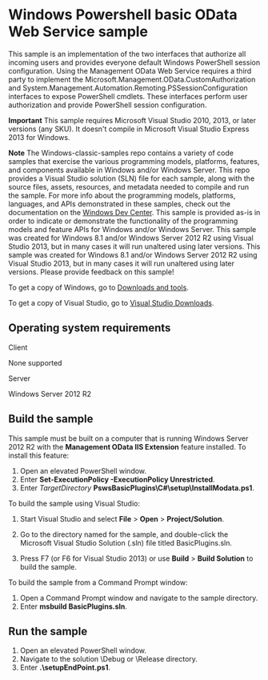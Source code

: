 Windows Powershell basic OData Web Service sample
=================================================

This sample is an implementation of the two interfaces that authorize all incoming users and provides everyone default Windows PowerShell session configuration. Using the Management OData Web Service requires a third party to implement the Microsoft.Management.OData.CustomAuthorization and System.Management.Automation.Remoting.PSSessionConfiguration interfaces to expose PowerShell cmdlets. These interfaces perform user authorization and provide PowerShell session configuration.

**Important**  This sample requires Microsoft Visual Studio 2010, 2013, or later versions (any SKU). It doesn't compile in Microsoft Visual Studio Express 2013 for Windows.

**Note**  The Windows-classic-samples repo contains a variety of code samples that exercise the various programming models, platforms, features, and components available in Windows and/or Windows Server. This repo provides a Visual Studio solution (SLN) file for each sample, along with the source files, assets, resources, and metadata needed to compile and run the sample. For more info about the programming models, platforms, languages, and APIs demonstrated in these samples, check out the documentation on the [Windows Dev Center](https://dev.windows.com). This sample is provided as-is in order to indicate or demonstrate the functionality of the programming models and feature APIs for Windows and/or Windows Server. This sample was created for Windows 8.1 and/or Windows Server 2012 R2 using Visual Studio 2013, but in many cases it will run unaltered using later versions. This sample was created for Windows 8.1 and/or Windows Server 2012 R2 using Visual Studio 2013, but in many cases it will run unaltered using later versions. Please provide feedback on this sample!

To get a copy of Windows, go to [Downloads and tools](http://go.microsoft.com/fwlink/p/?linkid=301696).

To get a copy of Visual Studio, go to [Visual Studio Downloads](http://go.microsoft.com/fwlink/p/?linkid=301697).

Operating system requirements
-----------------------------

Client

None supported

Server

Windows Server 2012 R2

Build the sample
----------------

This sample must be built on a computer that is running Windows Server 2012 R2 with the **Management OData IIS Extension** feature installed. To install this feature:

1.  Open an elevated PowerShell window.
2.  Enter **Set-ExecutionPolicy -ExecutionPolicy Unrestricted**.
3.  Enter *TargetDirectory* **PswsBasicPlugins\\C\#\\setup\\InstallModata.ps1**.

To build the sample using Visual Studio:

1.  Start Visual Studio and select **File** \> **Open** \> **Project/Solution**.

2.  Go to the directory named for the sample, and double-click the Microsoft Visual Studio Solution (.sln) file titled BasicPlugins.sln.

3.  Press F7 (or F6 for Visual Studio 2013) or use **Build** \> **Build Solution** to build the sample.

To build the sample from a Command Prompt window:

1.  Open a Command Prompt window and navigate to the sample directory.
2.  Enter **msbuild BasicPlugins.sln**.

Run the sample
--------------

1.  Open an elevated PowerShell window.
2.  Navigate to the solution \\Debug or \\Release directory.
3.  Enter **.\\setupEndPoint.ps1**.

